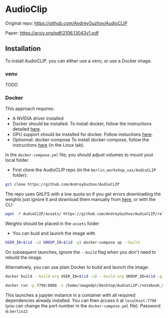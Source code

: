 # AudioClip

Original repo: https://github.com/AndreyGuzhov/AudioCLIP

Paper: https://arxiv.org/pdf/2106.13043v1.pdf

## Installation

To install AudioCLIP, you can either use a venv, or use a Docker image.

### venv

TODO

### Docker

This approach requires:
* A NVIDIA driver installed
* Docker should be installed. To install docker, follow the instructions detailed [here](https://docs.docker.com/engine/install/ubuntu/). 
* GPU support should be installed for docker. Follow instuctions [here](https://docs.nvidia.com/datacenter/cloud-native/container-toolkit/install-guide.html#docker).
* Optionnal: docker-compose To install docker-compose, follow the instructions [here](https://docs.docker.com/compose/install/) (in the Linux tab).

In the `docker-compose.yml` file, you should adjust volumes to mount yout local folder.

- First clone the AudioCLIP repo (in the `berlin_workshop_xai/AudioCLIP` folder):
``` bash
git clone https://github.com/AndreyGuzhov/AudioCLIP
```
The repo uses GitLFS with a low quota so if you get errors downloading the weights just ignore it and download them manually from [here](https://github.com/AndreyGuzhov/AudioCLIP/releases), or with the CLI:

``` bash
wget -P AudioCLIP/assets/ https://github.com/AndreyGuzhov/AudioCLIP/releases/download/v0.1/AudioCLIP-Full-Training.pt
```
Weights should be placed in the `assets` folder

- You can buid and launch the image with
``` bash
USER_ID=$(id -u) GROUP_ID=$(id -g) docker-compose up --build
```

On subsequent launches, ignore the `--build` flag when you don't need to rebuild the image.

Alternatively, you can use plain Docker to build and launch the image:

``` bash
docker build --build-arg USER_ID=$(id -u) --build-arg GROUP_ID=$(id -g) -t  audioclip .
```

``` bash
docker run -p 7799:8888 -v /home/imagedpt/Desktop/AudioCLIP:/notebook_data audioclip
```

This launches a jupyter instance in a container with all required dependencies already installed. You can then access it at `localhost:7799` (you can change the port number in the `docker-compose.yml` file). Password is `berlin22`


